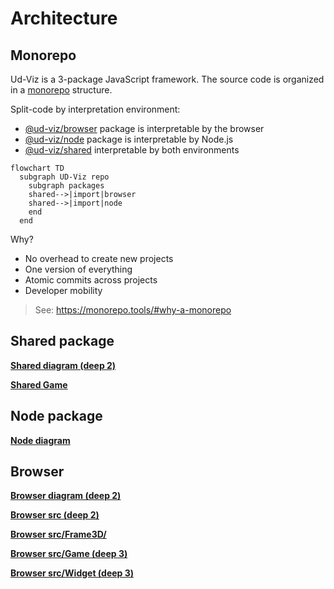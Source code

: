 # Architecture

## Monorepo 

Ud-Viz is a 3-package JavaScript framework. The source code is organized in a [monorepo](https://monorepo.tools/) structure.

Split-code by interpretation environment:  
- [@ud-viz/browser](../../packages/browser/Readme.md) package is interpretable by the browser
- [@ud-viz/node](../../packages/node/Readme.md) package is interpretable by Node.js
- [@ud-viz/shared](../../packages/shared/Readme.md) interpretable by both environments

```mermaid
flowchart TD
  subgraph UD-Viz repo
    subgraph packages
    shared-->|import|browser
    shared-->|import|node
    end
  end
```

Why? 
- No overhead to create new projects 
- One version of everything 
- Atomic commits across projects
- Developer mobility

> See: https://monorepo.tools/#why-a-monorepo

## Shared package

[**Shared diagram (deep 2)**](./diagram/shared/SharedD3.md)

[**Shared Game**](./diagram/shared/SharedSrcGame.md)

## Node package

[**Node diagram**](./diagram/node/Node.md)
## Browser

[**Browser diagram (deep 2)**](./diagram/browser/BrowserD2.md)

[**Browser src (deep 2)**](./diagram/browser/BrowserSrcD2.md)

[**Browser src/Frame3D/**](./diagram/browser/BrowserSrcFrame3D.md)

[**Browser src/Game (deep 3)**](./diagram/browser/BrowserSrcGameD3.md)

[**Browser src/Widget (deep 3)**](./diagram/browser/BrowserSrcWidgetD3.md)

